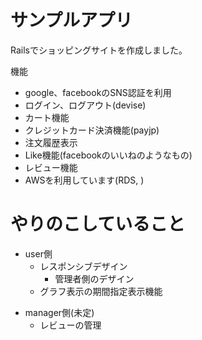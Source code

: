 <!-- #　直近でやること -->
# サンプルアプリ
Railsでショッピングサイトを作成しました。




機能
- google、facebookのSNS認証を利用
- ログイン、ログアウト(devise)
- カート機能
- クレジットカード決済機能(payjp)
- 注文履歴表示
- Like機能(facebookのいいねのようなもの)
- レビュー機能
- AWSを利用しています(RDS, )


# やりのこしていること
- user側
  - レスポンシブデザイン
    - 管理者側のデザイン
  - グラフ表示の期間指定表示機能
  <!-- - 注文完了送信メールのデザイン -->
  <!-- - 注文完了後のメール送信 -->
    <!-- - navbarの検索機能 -->
  <!-- - 機能 -->
    <!-- - ユーザー情報変更機能 -->
    <!-- - レビュー機能 -->

<!-- - manager側
  - 全て?
    - userへの返信・問い合わせ
    - 地図の登録(会社情報の確認が必要?)
 -->
- manager側(未定)
  <!-- - managerの管理(招待) -->
  <!-- - 新ジャンルの登録 -->
  <!-- - 新サブジャンルの登録 -->
  - レビューの管理
